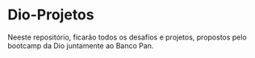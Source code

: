 # Dio-Projetos
Neeste repositório, ficarão todos os desafios e projetos, propostos pelo bootcamp da Dio juntamente ao Banco Pan.
